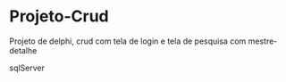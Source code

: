 # Projeto-Crud
Projeto de delphi, crud com tela de login e tela de pesquisa com mestre-detalhe

sqlServer
